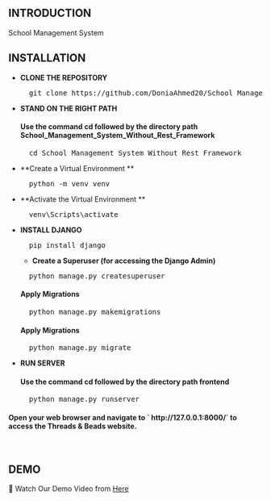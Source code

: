 
## **INTRODUCTION**

School Management System


## **INSTALLATION**

- **CLONE THE REPOSITORY**
  <pre>
    git clone https://github.com/DoniaAhmed20/School_Management_System_Without_Rest_Framework.git
  </pre>

- **STAND ON THE RIGHT PATH**
  <h4>Use the command cd followed by the directory path School_Management_System_Without_Rest_Framework</h4>
  <pre>
    cd School_Management_System_Without_Rest_Framework
  </pre>

- **Create a Virtual Environment **
  <pre>
    python -m venv venv
  </pre>

- **Activate the Virtual Environment **
  <pre>
    venv\Scripts\activate
  </pre>

- **INSTALL DJANGO**
  <pre>
    pip install django
  </pre>

  - **Create a Superuser (for accessing the Django Admin)**
  <pre>
    python manage.py createsuperuser
  </pre>

  <h4>Apply Migrations</h4>
  <pre>
    python manage.py makemigrations
  </pre>

  <h4>Apply Migrations</h4>
  <pre>
    python manage.py migrate
  </pre>

- **RUN SERVER**
  <h4>Use the command cd followed by the directory path frontend</h4>
  <pre>
    python manage.py runserver 
  </pre>

  
<h4>Open your web browser and navigate to ` http://127.0.0.1:8000/` to access the Threads & Beads website.</h4><br>


## **DEMO**

🎥 Watch Our Demo Video from [Here](https://drive.google.com/file/d/1wkwUTce0U9WOGRiil0z88sVuvQwVwXRk/view?usp=sharing)
